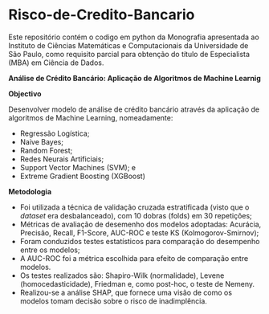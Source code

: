 # Risco-de-Credito-Bancario

Este repositório contém o codigo em python da Monografia apresentada ao Instituto de Ciências Matemáticas e Computacionais da 
Universidade de São Paulo, como requisito parcial para obtenção do título de Especialista (MBA) em Ciência de Dados.


**Análise de Crédito Bancário: Aplicação de Algoritmos de Machine Learnig**

**Objectivo**

Desenvolver modelo de análise de crédito bancário através da aplicação de algoritmos de Machine Learning, nomeadamente: 
- Regressão Logística;
- Naive Bayes;
- Random Forest;
- Redes Neurais Artificiais;
- Support Vector Machines (SVM); e
- Extreme Gradient Boosting (XGBoost)

**Metodologia**
- Foi utilizada a  técnica de validação cruzada estratificada (visto que o _dataset_ era desbalanceado), com 10 dobras (folds) em 30 repetições;
- Métricas de avaliação de desemenho dos modelos adoptadas: Acurácia, Precisão, Recall, F1-Score, AUC-ROC e teste KS (Kolmogorov-Smirnov);
- Foram conduzidos testes estatísticos para comparação do desempenho entre os modelos;
- A AUC-ROC foi a métrica escolhida para efeito de comparação entre modelos.
- Os testes realizados são: Shapiro-Wilk (normalidade), Levene (homocedasticidade), Friedman e, como post-hoc, o teste de Nemeny.
- Realizou-se a análise SHAP, que fornece uma visão de como os modelos tomam decisão sobre o risco de inadimplência.


